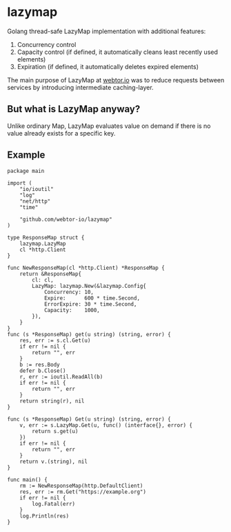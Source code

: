 # lazymap

Golang thread-safe LazyMap implementation with additional features:

1. Concurrency control
2. Capacity control (if defined, it automatically cleans least recently used elements)
3. Expiration (if defined, it automatically deletes expired elements)

The main purpose of LazyMap at [webtor.io](//webtor.io) was to reduce requests between services by introducing intermediate caching-layer.

## But what is LazyMap anyway?

Unlike ordinary Map, LazyMap evaluates value on demand if there is no value already exists for a specific key.

## Example

```golang
package main

import (
	"io/ioutil"
	"log"
	"net/http"
	"time"

	"github.com/webtor-io/lazymap"
)

type ResponseMap struct {
	lazymap.LazyMap
	cl *http.Client
}

func NewResponseMap(cl *http.Client) *ResponseMap {
	return &ResponseMap{
		cl: cl,
		LazyMap: lazymap.New(&lazymap.Config{
			Concurrency: 10,
			Expire:      600 * time.Second,
			ErrorExpire: 30 * time.Second,
			Capacity:    1000,
		}),
	}
}
func (s *ResponseMap) get(u string) (string, error) {
	res, err := s.cl.Get(u)
	if err != nil {
		return "", err
	}
	b := res.Body
	defer b.Close()
	r, err := ioutil.ReadAll(b)
	if err != nil {
		return "", err
	}
	return string(r), nil
}

func (s *ResponseMap) Get(u string) (string, error) {
	v, err := s.LazyMap.Get(u, func() (interface{}, error) {
		return s.get(u)
	})
	if err != nil {
		return "", err
	}
	return v.(string), nil
}

func main() {
	rm := NewResponseMap(http.DefaultClient)
	res, err := rm.Get("https://example.org")
	if err != nil {
		log.Fatal(err)
	}
	log.Println(res)
}
```

